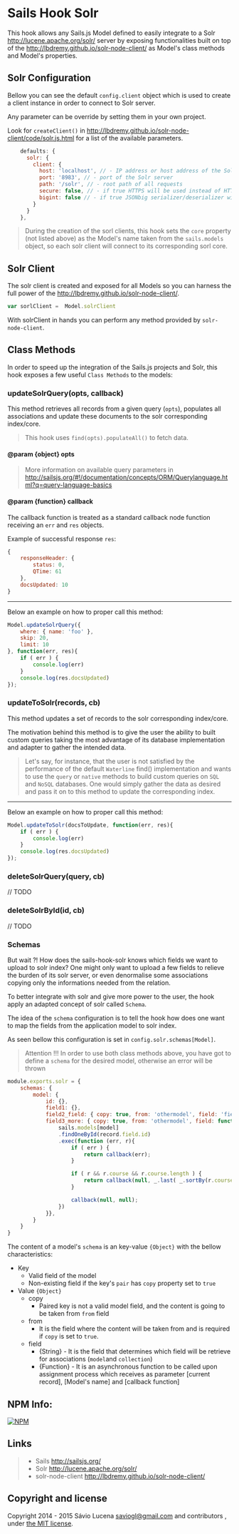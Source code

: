 # Sails Hook Solr
This hook allows any Sails.js Model defined to easily integrate to a Solr http://lucene.apache.org/solr/ server by exposing functionalities built on top of the http://lbdremy.github.io/solr-node-client/ as Model's class methods and Model's properties.

## Solr Configuration
Bellow you can see the default `config.client` object which is used to create a client instance in order to connect to Solr server.

Any parameter can be override by setting them in your own project.

Look for `createClient()`  in http://lbdremy.github.io/solr-node-client/code/solr.js.html for a list of the available parameters.
```javascript
    defaults: {
      solr: {
        client: {
          host: 'localhost', // - IP address or host address of the Solr server
          port: '8983', // - port of the Solr server
          path: '/solr', // - root path of all requests
          secure: false, // - if true HTTPS will be used instead of HTTP
          bigint: false // - if true JSONbig serializer/deserializer will be used instead
        }
      }
    },
```
> During the creation of the sorl clients, this hook sets the `core` property (not listed above) as the Model's name taken from the `sails.models` object, so each solr client will connect to its corresponding sorl core.

## Solr Client
The solr client is created and exposed for all Models so you can harness the full power of the http://lbdremy.github.io/solr-node-client/.

```javascript
var sorlClient =  Model.solrClient
```

With solrClient in hands you can perform any method provided by `solr-node-client`.

## Class Methods
In order to speed up the integration of the Sails.js projects and Solr, this hook exposes a few useful `Class Methods` to the models:
### updateSolrQuery(opts, callback)
This method retrieves all records from a given query (`opts`), populates all associations and update these documents to the solr corresponding index/core.
> This hook uses `find(opts).populateAll()` to fetch data.

#### @param {object} opts
> More information on available query parameters in http://sailsjs.org/#!/documentation/concepts/ORM/Querylanguage.html?q=query-language-basics

#### @param {function} callback
The callback function is treated as a standard callback node function receiving an `err` and `res` objects.

Example of successful response `res`:
```javascript
{
	responseHeader: {
		status: 0,
		QTime: 61
	},
	docsUpdated: 10
}
```
----------
Below an example on how to proper call this method:
```javascript
Model.updateSolrQuery({
	where: { name: 'foo' },
	skip: 20,
	limit: 10
}, function(err, res){
	if ( err ) {
		console.log(err)
	}
	console.log(res.docsUpdated)
});
```
### updateToSolr(records, cb)
This method updates a set of records to the solr corresponding index/core.

The motivation behind this method is to give the user the ability to built custom queries taking the most advantage of its database implementation and adapter to gather the intended data.

> Let's say, for instance, that the user is not satisfied by the performance of the default `Waterline` find() implementation and wants to use the `query` or `native` methods to build custom queries on `SQL` and `NoSQL` databases. One would simply gather the data as desired and pass it on to this method to update the corresponding index.

----------
Below an example on how to proper call this method:
```javascript
Model.updateToSolr(docsToUpdate, function(err, res){
	if ( err ) {
		console.log(err)
	}
	console.log(res.docsUpdated)
});
```

### deleteSolrQuery(query, cb)
// TODO
### deleteSolrById(id, cb)
// TODO
### Schemas
But wait ?! How does the sails-hook-solr knows which fields we want to upload to solr index? One might only want to upload a few fields to relieve the burden of its solr server, or even denormalise some associations copying only the informations needed from the relation.

To better integrate with solr and give more power to the user, the hook apply an adapted concept of solr called `Schema`.

The idea of the `schema` configuration is to tell the hook how does one want to map the fields from the application model to solr index.

As seen bellow this configuration is set in `config.solr.schemas[Model]`.

> Attention !!! In order to use both class methods above, you have got to define a `schema` for the desired model, otherwise an error will be thrown

```javascript
module.exports.solr = {
	schemas: {
		model: {
			id: {},
			field1: {},
			field2_field: { copy: true, from: 'othermodel', field: 'field' },
			field3_more: { copy: true, from: 'othermodel', field: function( record, model, callback ){
				sails.models[model]
				.findOneById(record.field.id)
				.exec(function (err, r){
					if ( err ) {
						return callback(err);
					}

					if ( r && r.course && r.course.length ) {
						return callback(null, _.last( _.sortBy(r.course, 'endyear') ).name);
					}

					callback(null, null);
				})
			}},
		}
	}
}
```
The content of a model's `schema` is an key-value `{Object}` with the bellow characteristics:

 - Key
	 - Valid field of the model
	 - Non-existing field if the key's `pair` has `copy` property set to `true`
 - Value `{Object}`
	 - copy
		 - Paired key is not a valid model field, and the content is going to be taken from `from` field
	 - from
		 - It is the field where the content will be taken from and is required if `copy` is set to `true`.
	 - field
		 - {String} - It is the field that determines which field will be retrieve for associations (`model`and `collection`)
		 - {Function} - It is an asynchronous function to be called upon assignment process which receives as parameter [current record], [Model's name] and [callback function]

## NPM Info:
[![NPM](https://nodei.co/npm/sails-hook-solr.png?downloads=true&downloadRank=true&stars=true)](https://nodei.co/npm/sails-hook-solr/)

## Links
> * Sails http://sailsjs.org/
> * Solr http://lucene.apache.org/solr/
> * solr-node-client  http://lbdremy.github.io/solr-node-client/

## Copyright and license
Copyright 2014 - 2015 Sávio Lucena <saviogl@gmail.com> and contributors , under [the MIT license](LICENSE).